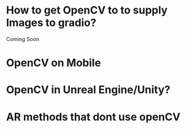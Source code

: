 # How to get OpenCV to to supply Images to gradio?

Coming Soon

# OpenCV on Mobile


# OpenCV in Unreal Engine/Unity?


# AR methods that dont use openCV

